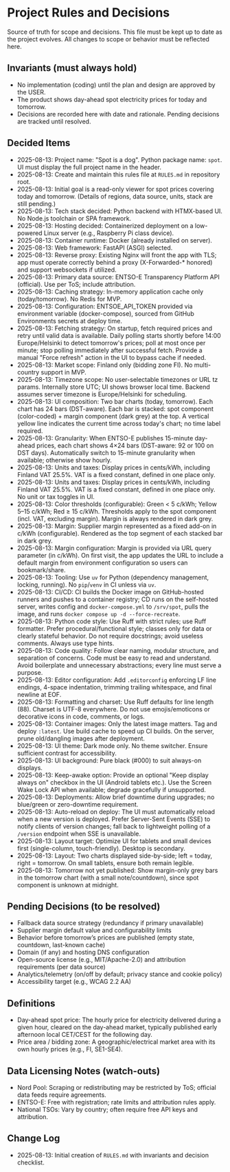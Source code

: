 # Project Rules and Decisions

Source of truth for scope and decisions. This file must be kept up to date as the project evolves. All changes to scope or behavior must be reflected here.

## Invariants (must always hold)
- No implementation (coding) until the plan and design are approved by the USER.
- The product shows day-ahead spot electricity prices for today and tomorrow.
- Decisions are recorded here with date and rationale. Pending decisions are tracked until resolved.

## Decided Items
- 2025-08-13: Project name: "Spot is a dog". Python package name: `spot`. UI must display the full project name in the header.
- 2025-08-13: Create and maintain this rules file at `RULES.md` in repository root.
- 2025-08-13: Initial goal is a read-only viewer for spot prices covering today and tomorrow. (Details of regions, data source, units, stack are still pending.)
- 2025-08-13: Tech stack decided: Python backend with HTMX-based UI. No Node.js toolchain or SPA framework.
- 2025-08-13: Hosting decided: Containerized deployment on a low-powered Linux server (e.g., Raspberry Pi class device).
- 2025-08-13: Container runtime: Docker (already installed on server).
- 2025-08-13: Web framework: FastAPI (ASGI) selected.
- 2025-08-13: Reverse proxy: Existing Nginx will front the app with TLS; app must operate correctly behind a proxy (X-Forwarded-* honored) and support websockets if utilized.
- 2025-08-13: Primary data source: ENTSO-E Transparency Platform API (official). Use per ToS; include attribution.
- 2025-08-13: Caching strategy: In-memory application cache only (today/tomorrow). No Redis for MVP.
- 2025-08-13: Configuration: ENTSOE_API_TOKEN provided via environment variable (docker-compose), sourced from GitHub Environments secrets at deploy time.
- 2025-08-13: Fetching strategy: On startup, fetch required prices and retry until valid data is available. Daily polling starts shortly before 14:00 Europe/Helsinki to detect tomorrow's prices; poll at most once per minute; stop polling immediately after successful fetch. Provide a manual "Force refresh" action in the UI to bypass cache if needed.
- 2025-08-13: Market scope: Finland only (bidding zone FI). No multi-country support in MVP.
- 2025-08-13: Timezone scope: No user-selectable timezones or URL tz params. Internally store UTC; UI shows browser local time. Backend assumes server timezone is Europe/Helsinki for scheduling.
- 2025-08-13: UI composition: Two bar charts (today, tomorrow). Each chart has 24 bars (DST-aware). Each bar is stacked: spot component (color-coded) + margin component (dark grey) at the top. A vertical yellow line indicates the current time across today's chart; no time label required.
- 2025-08-13: Granularity: When ENTSO-E publishes 15-minute day-ahead prices, each chart shows 4×24 bars (DST-aware: 92 or 100 on DST days). Automatically switch to 15-minute granularity when available; otherwise show hourly.
- 2025-08-13: Units and taxes: Display prices in cents/kWh, including Finland VAT 25.5%. VAT is a fixed constant, defined in one place only.
 - 2025-08-13: Units and taxes: Display prices in cents/kWh, including Finland VAT 25.5%. VAT is a fixed constant, defined in one place only. No unit or tax toggles in UI.
- 2025-08-13: Color thresholds (configurable): Green < 5 c/kWh; Yellow 5–15 c/kWh; Red ≥ 15 c/kWh. Thresholds apply to the spot component (incl. VAT, excluding margin). Margin is always rendered in dark grey.
- 2025-08-13: Margin: Supplier margin represented as a fixed add-on in c/kWh (configurable). Rendered as the top segment of each stacked bar in dark grey.
 - 2025-08-13: Margin configuration: Margin is provided via URL query parameter (in c/kWh). On first visit, the app updates the URL to include a default margin from environment configuration so users can bookmark/share.
- 2025-08-13: Tooling: Use `uv` for Python (dependency management, locking, running). No `pip`/`venv` in CI unless via `uv`.
- 2025-08-13: CI/CD: CI builds the Docker image on GitHub-hosted runners and pushes to a container registry; CD runs on the self-hosted server, writes config and `docker-compose.yml` to `/srv/spot`, pulls the image, and runs `docker compose up -d --force-recreate`.
- 2025-08-13: Python code style: Use Ruff with strict rules; use Ruff formatter. Prefer procedural/functional style; classes only for data or clearly stateful behavior. Do not require docstrings; avoid useless comments. Always use type hints.
- 2025-08-13: Code quality: Follow clear naming, modular structure, and separation of concerns. Code must be easy to read and understand. Avoid boilerplate and unnecessary abstractions; every line must serve a purpose.
- 2025-08-13: Editor configuration: Add `.editorconfig` enforcing LF line endings, 4-space indentation, trimming trailing whitespace, and final newline at EOF.
- 2025-08-13: Formatting and charset: Use Ruff defaults for line length (88). Charset is UTF-8 everywhere. Do not use emojis/emoticons or decorative icons in code, comments, or logs.
- 2025-08-13: Container images: Only the latest image matters. Tag and deploy `:latest`. Use build cache to speed up CI builds. On the server, prune old/dangling images after deployment.
- 2025-08-13: UI theme: Dark mode only. No theme switcher. Ensure sufficient contrast for accessibility.
- 2025-08-13: UI background: Pure black (#000) to suit always-on displays.
- 2025-08-13: Keep-awake option: Provide an optional "Keep display always on" checkbox in the UI (Android tablets etc.). Use the Screen Wake Lock API when available; degrade gracefully if unsupported.
- 2025-08-13: Deployments: Allow brief downtime during upgrades; no blue/green or zero-downtime requirement.
- 2025-08-13: Auto-reload on deploy: The UI must automatically reload when a new version is deployed. Prefer Server-Sent Events (SSE) to notify clients of version changes; fall back to lightweight polling of a `/version` endpoint when SSE is unavailable.
- 2025-08-13: Layout target: Optimize UI for tablets and small devices first (single-column, touch-friendly). Desktop is secondary.
 - 2025-08-13: Layout: Two charts displayed side-by-side; left = today, right = tomorrow. On small tablets, ensure both remain legible.
 - 2025-08-13: Tomorrow not yet published: Show margin-only grey bars in the tomorrow chart (with a small note/countdown), since spot component is unknown at midnight.

## Pending Decisions (to be resolved)
 - Fallback data source strategy (redundancy if primary unavailable)
 - Supplier margin default value and configurability limits
 - Behavior before tomorrow’s prices are published (empty state, countdown, last-known cache)
 - Domain (if any) and hosting DNS configuration
 - Open-source license (e.g., MIT/Apache-2.0) and attribution requirements (per data source)
 - Analytics/telemetry (on/off by default; privacy stance and cookie policy)
 - Accessibility target (e.g., WCAG 2.2 AA)

## Definitions
- Day-ahead spot price: The hourly price for electricity delivered during a given hour, cleared on the day-ahead market, typically published early afternoon local CET/CEST for the following day.
- Price area / bidding zone: A geographic/electrical market area with its own hourly prices (e.g., FI, SE1-SE4).

## Data Licensing Notes (watch-outs)
- Nord Pool: Scraping or redistributing may be restricted by ToS; official data feeds require agreements.
- ENTSO-E: Free with registration; rate limits and attribution rules apply.
- National TSOs: Vary by country; often require free API keys and attribution.

## Change Log
- 2025-08-13: Initial creation of `RULES.md` with invariants and decision checklist.
